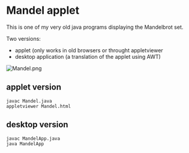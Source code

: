 # Mandel applet

This is one of my very old java programs displaying the Mandelbrot set.

Two versions:
  * applet (only works in old browsers or throught appletviewer
  * desktop application (a translation of the applet using AWT)

![Mandel.png](screenshot)

## applet version
```
javac Mandel.java
appletviewer Mandel.html
```
## desktop version
```
javac MandelApp.java
java MandelApp
```
